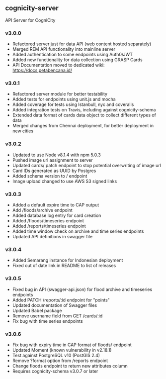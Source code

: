 ## cognicity-server
API Server for CogniCity

### v3.0.0
* Refactored server just for data API (web content hosted separately)
* Merged REM API functionality into mainline server
* Added authentication to some endpoints using Auth0/JWT
* Added new functionality for data collection using GRASP Cards
* API Documentation moved to dedicated wiki: https://docs.petabencana.id/

### v3.0.1
* Refactored server module for better testability
* Added tests for endpoints using unit.js and mocha
* Added coverage for tests using Istanbull, nyc and coveralls
* Added integration tests on Travis, including against cognicity-schema
* Extended data format of cards data object to collect different types of data
* Merged changes from Chennai deployment, for better deployment in new cities

### v3.0.2
* Updated to use Node v8.1.4 with npm 5.0.3
* Pushed image url assignment to server
* Updated cards/ patch endpoint to stop potential overwriting of image url
* Card IDs generated as UUID by Postgres
* Added schema version to / endpoint
* Image upload changed to use AWS S3 signed links

### v3.0.3
* Added a default expire time to CAP output
* Add /floods/archive endpoint
* Added database log entry for card creation
* Added /floods/timeseries endpoint
* Added /reports/timeseries endpoint
* Added time window check on archive and time series endpoints
* Updated API definitions in swagger file

### v3.0.4
* Added Semarang instance for Indonesian deployment
* Fixed out of date link in README to list of releases

### v3.0.5
* Fixed bug in API (swagger-api.json) for flood archive and timeseries endpoints
* Added PATCH /reports/:id endpoint for "points"
* Updated documentation of Swagger files
* Updated Babel package
* Remove username field from GET /cards/:id
* Fix bug with time series endpoints

### v3.0.6
* Fix bug with expiry time in CAP format of floods/ endpoint
* Updated Moment (known vulnerability in v2.18.1)
* Test against PostgreSQL v10 (PostGIS 2.4)
* Remove ?format option from /reports endpoint
* Change floods endpoint to return new attributes column
* Requires cognicity-schema v3.0.7 or later